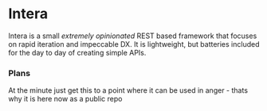 # Intera

Intera is a small _extremely opinionated_ REST based framework that focuses on rapid iteration and impeccable DX.
It is lightweight, but batteries included for the day to day of creating simple APIs.

### Plans

At the minute just get this to a point where it can be used in anger - thats why it is here now as a public repo
